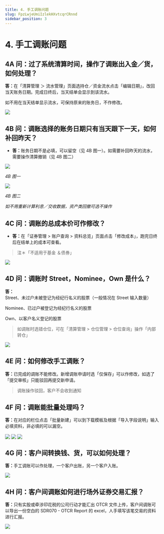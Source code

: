 ```yaml
---
title: 4. 手工调账问题
slug: FpzLwjeUmiIzlekHXvtcqrCRnnd
sidebar_position: 3
---
```



# 4. 手工调账问题

## 4A 问：过了系统清算时间，操作了调账出入金／货，如何处理？

<b>答：</b>在「清算管理 ＞ 流水管理」页面选持仓／资金流水点击「编辑日期」，改回当天账务日期。完成日终后，当天结单会显示到该流水。


如不用在当天结单显示流水，可保持原来的账务日，不作修改。

<img src="/assets/UhMiblXJzoLsrrxysDzczFjbnDe.png" src-width="2386" src-height="828" align="center"/>

## 4B 问：调账选择的账务日期只有当天跟下一天，如何补回昨天？

- <b>答：</b>账务日期不是必填，可以留空（见 4B 图一）。如需要补回昨天的流水，需要操作清算撤销（见 4B 图二）

<img src="/assets/KTODbXQ0torVsWx4uNMcLrUjnid.png" src-width="2494" src-height="1438" align="center"/>

<em>4B 图一</em>

<img src="/assets/T1BPb8p5SohAPXxO4BocLqy3nvb.png" src-width="2390" src-height="1420" align="center"/>

<em>4B 图二</em>

<em>如不用重新计算利息／交收数据，资产类回撤可选不操作</em>

## 4C 问：调账的总成本价可作修改？

- <b>答：</b>在「证券管理 &gt; 账户查询 &gt; 资料总览」页面点击「修改成本」，跑完日终后在结单上的成本可查看。


> 注＊「不适用于基金 ＆债券」 

<img src="/assets/CeOCbCfBDoMBN6xrHQJcwTQwn0g.png" src-width="2346" src-height="1386" align="center"/>

## 4D 问：调账时 Street，Nominee，Own 是什么？ 

<b>答：</b>Street、未过户未被登记为经纪行名义的股票（一般情况在 Street 输入数量） 

Nominee、已过户被登记为经纪行名义的股票

Own、以客户名义登记的股票

> 如调账时选错仓位，可在「清算管理 &gt; 仓位管理 &gt; 仓位查询」操作「内部转仓」

<img src="/assets/Mc6EbfsEZomtJHxtjDccYBZRnle.png" src-width="766" src-height="1352" align="center"/>

## 4E 问：如何修改手工调账？

<b>答：</b>已完成的调账不能修改。新增调账申请时选「仅保存」可以作修改，如选了「提交审核」只能驳回再提交新申请。

> 调账操作驳回，客户不会收到通知

## 4F 问：调账能批量处理吗？

<b>答：</b>在对应的栏位点击「批量新建」可以到下载模板及根据「导入字段说明」输入必填资料，非必填的可以漏空。

<img src="/assets/C7FubLcaMoZnd8xax0Ocyw8Tnje.png" src-width="2766" src-height="700" align="center"/>

<img src="/assets/IzwqbDSh2olOrHxsfkrc4avQnwe.png" src-width="2352" src-height="1352" align="center"/>

<img src="/assets/OBlnbjBEBo5wMtxM0hWcRzaSnth.png" src-width="1404" src-height="1290" align="center"/>

## 4G 问：客户间转换钱、货，可以如何处理？

<b>答：</b>手工调账可以作处理，一个客户出账，另一个客户入账。

<img src="/assets/OH6eboDcKouyEYxthOVc0IB9nbc.png" src-width="2674" src-height="1414" align="center"/>

## 4H 问：客户间调账如何进行场外证券交易汇报？

<b>答：</b>只有实股或牵涉印花税的公司行动才能汇出 OTCR 文件上传，客户间调账可以导出一份空白的 SDR070 - OTCR Report 的 excel，人手填写该笔交易的资料进行汇报。

<img src="/assets/RrnvbbvODoCuu1xDdWkcDURfnXg.png" src-width="2848" src-height="1152" align="center"/>

## 
